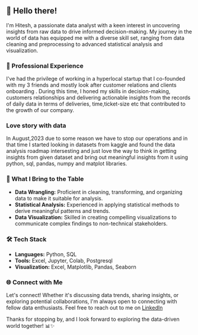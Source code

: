 ## 👋 Hello there!

I'm Hitesh, a passionate data analyst with a keen interest in uncovering insights from raw data to drive informed decision-making. My journey in the world of data has equipped me with a diverse skill set, ranging from data cleaning and preprocessing to advanced statistical analysis and visualization.

### 💼 Professional Experience

I've had the privilege of working in a hyperlocal startup that I co-founded with my 3 friends and mostly look after customer relations and clients onboarding . During this time, I honed my skills in decision-making, customers relationships and delivering actionable insights from the records of daily data in terms of deliveries, time,ticket-size etc that contributed to the growth of our company.

### Love story with data

In August,2023 due to some reason we have to stop our operations and in that time I started looking in datasets from kaggle and found the data analysis roadmap intersesting and just love the way to think in getting insights from given dataset and bring out meaningful insights from it using python, sql, pandas, numpy and matplot libraries.

### 🚀 What I Bring to the Table

- **Data Wrangling:** Proficient in cleaning, transforming, and organizing data to make it suitable for analysis.
- **Statistical Analysis:** Experienced in applying statistical methods to derive meaningful patterns and trends.
- **Data Visualization:** Skilled in creating compelling visualizations to communicate complex findings to non-technical stakeholders.


### 🛠️ Tech Stack

- **Languages:** Python, SQL
- **Tools:** Excel, Jupyter, Colab, Postgresql 
- **Visualization:** Excel, Matplotlib, Pandas, Seaborn

### 🌐 Connect with Me

Let's connect! Whether it's discussing data trends, sharing insights, or exploring potential collaborations, I'm always open to connecting with fellow data enthusiasts. Feel free to reach out to me on [LinkedIn](https://www.linkedin.com/in/m-hitesh-kumar-77bb48198/)

Thanks for stopping by, and I look forward to exploring the data-driven world together! 📊✨
